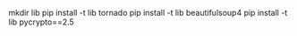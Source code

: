 mkdir lib
pip install -t lib tornado
pip install -t lib beautifulsoup4
pip install -t lib pycrypto==2.5